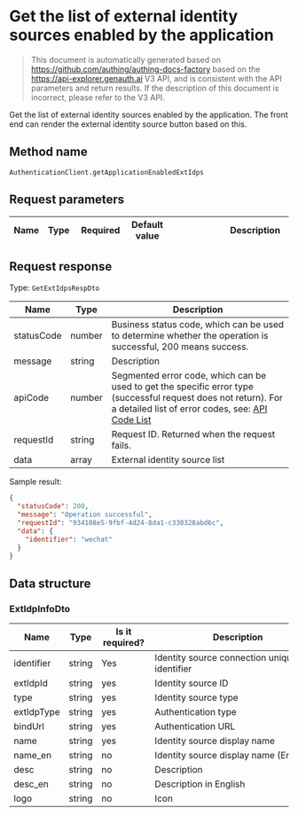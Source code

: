 # Get the list of external identity sources enabled by the application

<!--
Warning ⚠️:
Do not modify this document directly,
https://github.com/Authing/authing-docs-factory
Use this project to generate
-->

<LastUpdated />

> This document is automatically generated based on https://github.com/authing/authing-docs-factory based on the https://api-explorer.genauth.ai V3 API, and is consistent with the API parameters and return results. If the description of this document is incorrect, please refer to the V3 API.

Get the list of external identity sources enabled by the application. The front end can render the external identity source button based on this.

## Method name

`AuthenticationClient.getApplicationEnabledExtIdps`

## Request parameters

| Name | Type | <div style="width:80px">Required</div> | Default value | <div style="width:300px">Description</div> | <div style="width:200px"></div>Sample value</div> |
| ---- | ---- | -------------------------------------- | ------------- | ------------------------------------------ | ------------------------------------------------- |

## Request response

Type: `GetExtIdpsRespDto`

| Name       | Type   | Description                                                                                                                                                                                                                                                                                                                                  |
| ---------- | ------ | -------------------------------------------------------------------------------------------------------------------------------------------------------------------------------------------------------------------------------------------------------------------------------------------------------------------------------------------- |
| statusCode | number | Business status code, which can be used to determine whether the operation is successful, 200 means success.                                                                                                                                                                                                                                 |
| message    | string | Description                                                                                                                                                                                                                                                                                                                                  |
| apiCode    | number | Segmented error code, which can be used to get the specific error type (successful request does not return). For a detailed list of error codes, see: [API Code List](https://api-explorer.genauth.ai/?tag=group/%E5%BC%80%E5%8F%91%E5%87%86%E5%A4%87#tag/%E5%BC%80%E5%8F%91%E5%87%86%E5%A4%87/%E9%94%99%E8%AF%AF%E5%A4%84%E7%90%86/apiCode) |
| requestId  | string | Request ID. Returned when the request fails.                                                                                                                                                                                                                                                                                                 |
| data       | array  | External identity source list                                                                                                                                                                                                                                                                                                                |

Sample result:

```json
{
  "statusCode": 200,
  "message": "Operation successful",
  "requestId": "934108e5-9fbf-4d24-8da1-c330328abd6c",
  "data": {
    "identifier": "wechat"
  }
}
```

## Data structure

### <a id="ExtIdpInfoDto"></a> ExtIdpInfoDto

| Name       | Type   | <div style="width:80px">Is it required?</div> | <div style="width:300px">Description</div>   | <div style="width:200px">Sample value</div> |
| ---------- | ------ | --------------------------------------------- | -------------------------------------------- | ------------------------------------------- |
| identifier | string | Yes                                           | Identity source connection unique identifier | `wechat`                                    |
| extIdpId   | string | yes                                           | Identity source ID                           |                                             |
| type       | string | yes                                           | Identity source type                         | oidc                                        |
| extIdpType | string | yes                                           | Authentication type                          | social                                      |
| bindUrl    | string | yes                                           | Authentication URL                           |                                             |
| name       | string | yes                                           | Identity source display name                 |                                             |
| name_en    | string | no                                            | Identity source display name (English)       |                                             |
| desc       | string | no                                            | Description                                  |                                             |
| desc_en    | string | no                                            | Description in English                       |                                             |
| logo       | string | no                                            | Icon                                         |                                             |
